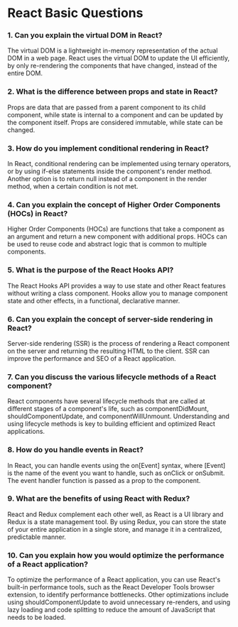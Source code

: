 # React Basic Questions

### 1. Can you explain the virtual DOM in React?
The virtual DOM is a lightweight in-memory representation of the actual DOM in a web page. React uses the virtual DOM to update the UI efficiently, by only re-rendering the components that have changed, instead of the entire DOM.

### 2. What is the difference between props and state in React?
Props are data that are passed from a parent component to its child component, while state is internal to a component and can be updated by the component itself. Props are considered immutable, while state can be changed.


### 3. How do you implement conditional rendering in React?
In React, conditional rendering can be implemented using ternary operators, or by using if-else statements inside the component's render method. Another option is to return null instead of a component in the render method, when a certain condition is not met.

### 4. Can you explain the concept of Higher Order Components (HOCs) in React?
Higher Order Components (HOCs) are functions that take a component as an argument and return a new component with additional props. HOCs can be used to reuse code and abstract logic that is common to multiple components.

### 5. What is the purpose of the React Hooks API?
The React Hooks API provides a way to use state and other React features without writing a class component. Hooks allow you to manage component state and other effects, in a functional, declarative manner.

### 6. Can you explain the concept of server-side rendering in React?
Server-side rendering (SSR) is the process of rendering a React component on the server and returning the resulting HTML to the client. SSR can improve the performance and SEO of a React application.

### 7. Can you discuss the various lifecycle methods of a React component?
React components have several lifecycle methods that are called at different stages of a component's life, such as componentDidMount, shouldComponentUpdate, and componentWillUnmount. Understanding and using lifecycle methods is key to building efficient and optimized React applications.

### 8. How do you handle events in React?
In React, you can handle events using the on[Event] syntax, where [Event] is the name of the event you want to handle, such as onClick or onSubmit. The event handler function is passed as a prop to the component.

### 9. What are the benefits of using React with Redux?
React and Redux complement each other well, as React is a UI library and Redux is a state management tool. By using Redux, you can store the state of your entire application in a single store, and manage it in a centralized, predictable manner.

### 10. Can you explain how you would optimize the performance of a React application?
To optimize the performance of a React application, you can use React's built-in performance tools, such as the React Developer Tools browser extension, to identify performance bottlenecks. Other optimizations include using shouldComponentUpdate to avoid unnecessary re-renders, and using lazy loading and code splitting to reduce the amount of JavaScript that needs to be loaded.